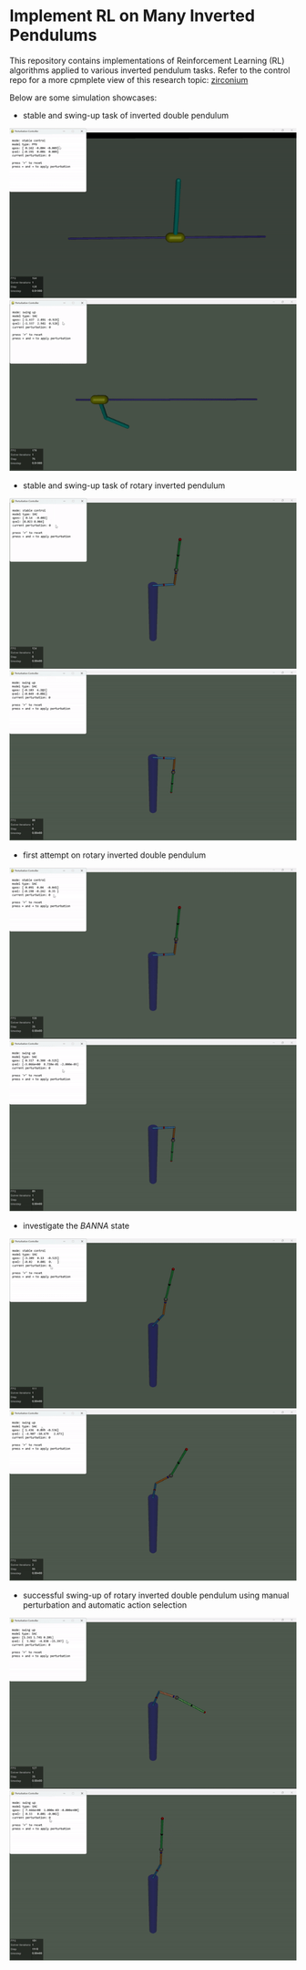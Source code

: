 # Implement RL on Many Inverted Pendulums

This repository contains implementations of Reinforcement Learning (RL) algorithms applied to various inverted pendulum tasks. Refer to the control repo for a more cpmplete view of this research topic: [zirconium](https://github.com/Ancient-Gadget-Laboratory/zirconium)

Below are some simulation showcases:

- stable and swing-up task of inverted double pendulum

![PPO_DIP_STABLE](./assets/video/PPO_DIP_STABLE.gif)
![SAC_DIP_TEST](./assets/video/SAC_DIP_TEST.gif)

- stable and swing-up task of rotary inverted pendulum

![SAC_RIP_STABLE](./assets/video/SAC_RIP_STABLE.gif)
![SAC_RIP_TEST](./assets/video/SAC_RIP_TEST.gif)

- first attempt on rotary inverted double pendulum

![SAC_RDIP_STABLE](./assets/video/SAC_RDIP_STABLE.gif)
![SAC_RDIP_BANNA_UNSTABLE](./assets/video/SAC_RDIP_BANNA_UNSTABLE.gif)

- investigate the *BANNA* state

![SAC_RDIP_BANNA_STABLE](./assets/video/SAC_RDIP_BANNA_STABLE.gif)
![SAC_RDIP_BANNA_TEST](./assets/video/SAC_RDIP_BANNA_TEST.gif)

- successful swing-up of rotary inverted double pendulum using manual perturbation and automatic action selection

![SAC_RDIP_BANNA_TOT](./assets/video/SAC_RDIP_BANNA_TOT.gif)
![SAC_RDIP_TEST](./assets/video/SAC_RDIP_TEST.gif)
